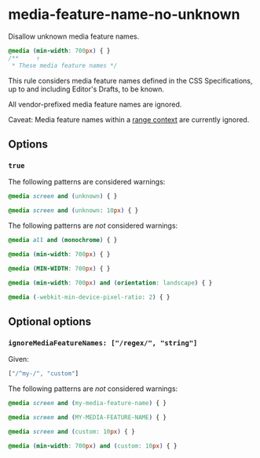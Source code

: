 # media-feature-name-no-unknown

Disallow unknown media feature names.

```css
@media (min-width: 700px) { }
/**     ↑
 * These media feature names */
```

This rule considers media feature names defined in the CSS Specifications, up to and including Editor's Drafts, to be known.

All vendor-prefixed media feature names are ignored.

Caveat: Media feature names within a [range context](https://www.w3.org/TR/mediaqueries-4/#mq-ranges) are currently ignored.

## Options

### `true`

The following patterns are considered warnings:

```css
@media screen and (unknown) { }
```

```css
@media screen and (unknown: 10px) { }
```

The following patterns are *not* considered warnings:

```css  
@media all and (monochrome) { }
```

```css  
@media (min-width: 700px) { }
```

```css
@media (MIN-WIDTH: 700px) { }
```

```css
@media (min-width: 700px) and (orientation: landscape) { }
```

```css
@media (-webkit-min-device-pixel-ratio: 2) { }
```

## Optional options

### `ignoreMediaFeatureNames: ["/regex/", "string"]`

Given:

```js
["/^my-/", "custom"]
```

The following patterns are *not* considered warnings:

```css
@media screen and (my-media-feature-name) { }
```

```css
@media screen and (MY-MEDIA-FEATURE-NAME) { }
```

```css
@media screen and (custom: 10px) { }
```

```css
@media (min-width: 700px) and (custom: 10px) { }
```
